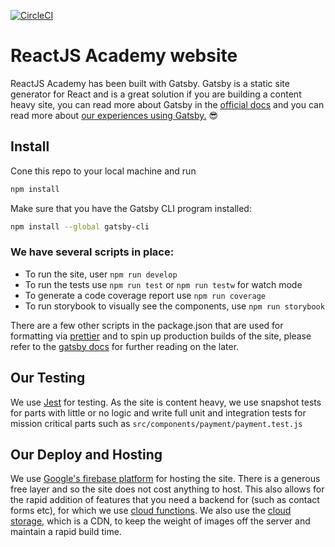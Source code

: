 [![CircleCI](https://circleci.com/gh/leanjscom/reactjsacademy.svg?style=svg&circle-token=490008566d9419dde2e9f77dc9a410d31126f49c)](https://circleci.com/gh/leanjscom/reactjsacademy)

# ReactJS Academy website

ReactJS Academy has been built with Gatsby. Gatsby is a static site generator for React and is a great solution if you are building a content heavy site, you can read more about Gatsby in the [official docs](https://www.gatsbyjs.org/docs/) and you can read more about [our experiences using Gatsby.](https://medium.com/leanjs/the-great-and-not-so-great-gatsbyjs-788b5fb34e77) :sunglasses:

## Install

Cone this repo to your local machine and run

```sh
npm install
```

Make sure that you have the Gatsby CLI program installed:

```sh
npm install --global gatsby-cli
```

### We have several scripts in place:

- To run the site, user `npm run develop`
- To run the tests use `npm run test` or `npm run testw` for watch mode
- To generate a code coverage report use `npm run coverage`
- To run storybook to visually see the components, use `npm run storybook`

There are a few other scripts in the package.json that are used for formatting via [prettier](https://prettier.io/) and to spin up production builds of the site, please refer to the [gatsby docs](https://v1.gatsbyjs.org/) for further reading on the later.

## Our Testing

We use [Jest](https://jestjs.io/) for testing. As the site is content heavy, we use snapshot tests for parts with little or no logic and write full unit and integration tests for mission critical parts such as `src/components/payment/payment.test.js`


## Our Deploy and Hosting

We use [Google's firebase platform](https://firebase.google.com/) for hosting the site. There is a generous free layer and so the site does not cost anything to host. This also allows for the rapid addition of features that you need a backend for (such as contact forms etc), for which we use [cloud functions](https://firebase.google.com/products/functions/). We also use the [cloud storage](https://firebase.google.com/products/storage/), which is a CDN, to keep the weight of images off the server and maintain a rapid build time.
